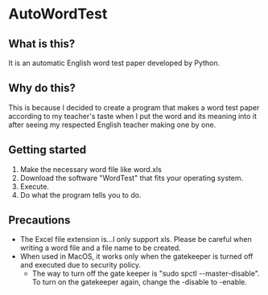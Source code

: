 
AutoWordTest
=====

## What is this?

It is an automatic English word test paper developed by Python.


## Why do this?

This is because I decided to create a program that makes a word test paper according to my teacher's taste when I put the word and its meaning into it after seeing my respected English teacher making one by one.


## Getting started

1. Make the necessary word file like word.xls
2. Download the software "WordTest" that fits your operating system.
3. Execute.
4. Do what the program tells you to do.

## Precautions

- The Excel file extension is...I only support xls. Please be careful when writing a word file and a file name to be created.
- When used in MacOS, it works only when the gatekeeper is turned off and executed due to security policy.
  * The way to turn off the gate keeper is "sudo spctl --master-disable". To turn on the gatekeeper again, change the -disable to -enable.
